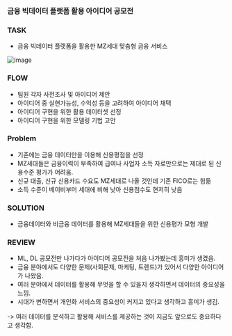 ### 금융 빅데이터 플랫폼 활용 아이디어 공모전

### TASK
- 금융 빅데이터 플랫폼을 활용한 MZ세대 맞춤형 금융 서비스

![image](https://user-images.githubusercontent.com/103553532/209434277-8c9e0594-ca70-4589-b0a6-1939584041fc.png)

### FLOW
- 팀원 각자 사전조사 및 아이디어 제안
- 아이디어 중 실현가능성, 수익성 등을 고려하여 아이디어 채택
- 아이디어 구현을 위한 활용 데이터셋 선정
- 아이디어 구현을 위한 모델링 기법 고안

### Problem
- 기존에는 금융 데이터만을 이용해 신용평점을 선정
- MZ세대들은 금융이력이 부족하여 급여나 사업자 소득 자료만으로는 제대로 된 신용수준 평가가 어려움.
- 신규 대출, 신규 신용카드 수요도 MZ세대로 나올 것인데 기존 FICO로는 힘듦
- 소득 수준이 베이비부머 세대에 비해 낮아 신용점수도 현저히 낮음

### SOLUTION
- 금융데이터와 비금융 데이터를 활용해 MZ세대들을 위한 신용평가 모형 개발

### REVIEW
- ML, DL 공모전만 나가다가 아이디어 공모전을 처음 나가봤는데 흥미가 생겼음.
- 금융 분야에서도 다양한 문제(사회문제, 마케팅, 트렌드)가 있어서 다양한 아이디어가 나왔음.
- 여러 분야에서 데이터를 활용해 무엇을 할 수 있을지 생각하면서 데이터의 중요성을 느낌.
- 시대가 변하면서 개인화 서비스의 중요성이 커지고 있다고 생각하고 흥미가 생김.

-> 여러 데이터를 분석하고 활용해 서비스를 제공하는 것이 지금도 앞으로도 중요하다고 생각함.
